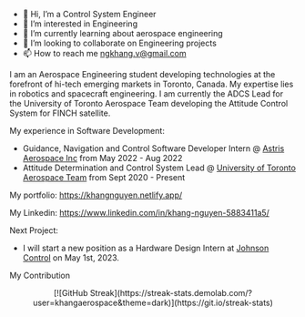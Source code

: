 - 👋 Hi, I’m a Control System Engineer 
- 👀 I’m interested in Engineering
- 🌱 I’m currently learning about aerospace engineering
- 💞️ I’m looking to collaborate on Engineering projects
- 📫 How to reach me ngkhang.v@gmail.com


I am an Aerospace Engineering student developing technologies at the forefront of hi-tech emerging markets in Toronto, Canada. My expertise lies in robotics and spacecraft engineering. I am currently the ADCS Lead for the University of Toronto Aerospace Team developing the Attitude Control System for FINCH satellite.

My experience in Software Development:

- Guidance, Navigation and Control Software Developer Intern @ [Astris Aerospace Inc](https://www.astrisaerospace.com/) from May 2022 - Aug 2022
- Attitude Determination and Control System Lead @ [University of Toronto Aerospace Team](https://www.utat.ca/) from Sept 2020 - Present

My portfolio: https://khangnguyen.netlify.app/

My Linkedin: https://www.linkedin.com/in/khang-nguyen-5883411a5/

Next Project:

- I will start a new position as a Hardware Design Intern at [Johnson Control](https://www.johnsoncontrols.com/) on May 1st, 2023.

My Contribution 
<p align="center">
[![GitHub Streak](https://streak-stats.demolab.com/?user=khangaerospace&theme=dark)](https://git.io/streak-stats)
<p>
<!---
khanghandsome/khanghandsome is a ✨ special ✨ repository because its `README.md` (this file) appears on your GitHub profile.
You can click the Preview link to take a look at your changes.
--->
